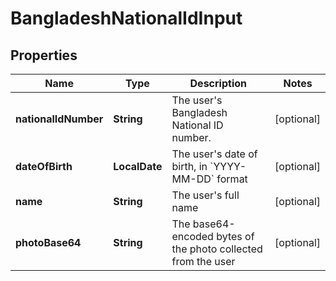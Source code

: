 

# BangladeshNationalIdInput


## Properties

| Name | Type | Description | Notes |
|------------ | ------------- | ------------- | -------------|
|**nationalIdNumber** | **String** | The user&#39;s Bangladesh National ID number. |  [optional] |
|**dateOfBirth** | **LocalDate** | The user&#39;s date of birth, in &#x60;YYYY-MM-DD&#x60; format |  [optional] |
|**name** | **String** | The user&#39;s full name |  [optional] |
|**photoBase64** | **String** | The base64-encoded bytes of the photo collected from the user |  [optional] |



